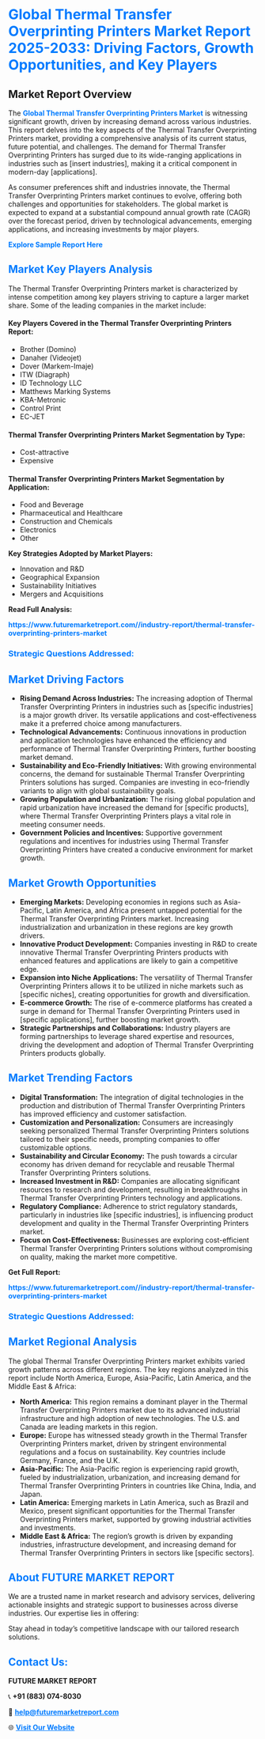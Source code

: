 <h1 style="color: #007BFF;">Global Thermal Transfer Overprinting Printers Market Report 2025-2033: Driving Factors, Growth Opportunities, and Key Players</h1>

<section id="overview">
<h2>Market Report Overview</h2>
<p>The <a href="https://www.futuremarketreport.com//industry-report/thermal-transfer-overprinting-printers-market" style="color: #007BFF; text-decoration: none;"><strong>Global Thermal Transfer Overprinting Printers Market</strong></a> is witnessing significant growth, driven by increasing demand across various industries. This report delves into the key aspects of the Thermal Transfer Overprinting Printers market, providing a comprehensive analysis of its current status, future potential, and challenges. The demand for Thermal Transfer Overprinting Printers has surged due to its wide-ranging applications in industries such as [insert industries], making it a critical component in modern-day [applications].</p>
<p>As consumer preferences shift and industries innovate, the Thermal Transfer Overprinting Printers market continues to evolve, offering both challenges and opportunities for stakeholders. The global market is expected to expand at a substantial compound annual growth rate (CAGR) over the forecast period, driven by technological advancements, emerging applications, and increasing investments by major players.</p>
</section>

<section id="overview">
<p><a href="https://www.futuremarketreport.com//request-sample/reportId=52494" style="color: #007BFF; text-decoration: none;"><strong>Explore Sample Report Here</strong></a></p>
</section>

<section id="key-players">
<h2 style="color: #007BFF;">Market Key Players Analysis</h2>
<p>The Thermal Transfer Overprinting Printers market is characterized by intense competition among key players striving to capture a larger market share. Some of the leading companies in the market include:</p>
<h4>Key Players Covered in the Thermal Transfer Overprinting Printers Report:</h4>
<ul><li>Brother (Domino)</li><li>Danaher (Videojet)</li><li>Dover (Markem-Imaje)</li><li>ITW (Diagraph)</li><li>ID Technology LLC</li><li>Matthews Marking Systems</li><li>KBA-Metronic</li><li>Control Print</li><li>EC-JET</li></ul>
<h4>Thermal Transfer Overprinting Printers Market Segmentation by Type:</h4>
<ul><li>Cost-attractive</li><li>Expensive</li></ul>

<h4>Thermal Transfer Overprinting Printers Market Segmentation by Application:</h4>
<ul><li>Food and Beverage</li><li>Pharmaceutical and Healthcare</li><li>Construction and Chemicals</li><li>Electronics</li><li>Other</li></ul>
<p><strong>Key Strategies Adopted by Market Players:</strong></p>
<ul>
<li>Innovation and R&D</li>
<li>Geographical Expansion</li>
<li>Sustainability Initiatives</li>
<li>Mergers and Acquisitions</li>
</ul>
</section>

<section>
<p><strong>Read Full Analysis: </strong></p><a href="https://www.futuremarketreport.com//industry-report/thermal-transfer-overprinting-printers-market" style="color: #007BFF; text-decoration: none;"><strong>https://www.futuremarketreport.com//industry-report/thermal-transfer-overprinting-printers-market</strong></a>
<h3 style="color: #007BFF;">Strategic Questions Addressed:</h3>
</section>

<section id="driving-factors">
<h2 style="color: #007BFF;">Market Driving Factors</h2>
<ul>
<li><strong>Rising Demand Across Industries:</strong> The increasing adoption of Thermal Transfer Overprinting Printers in industries such as [specific industries] is a major growth driver. Its versatile applications and cost-effectiveness make it a preferred choice among manufacturers.</li>
<li><strong>Technological Advancements:</strong> Continuous innovations in production and application technologies have enhanced the efficiency and performance of Thermal Transfer Overprinting Printers, further boosting market demand.</li>
<li><strong>Sustainability and Eco-Friendly Initiatives:</strong> With growing environmental concerns, the demand for sustainable Thermal Transfer Overprinting Printers solutions has surged. Companies are investing in eco-friendly variants to align with global sustainability goals.</li>
<li><strong>Growing Population and Urbanization:</strong> The rising global population and rapid urbanization have increased the demand for [specific products], where Thermal Transfer Overprinting Printers plays a vital role in meeting consumer needs.</li>
<li><strong>Government Policies and Incentives:</strong> Supportive government regulations and incentives for industries using Thermal Transfer Overprinting Printers have created a conducive environment for market growth.</li>
</ul>
</section>

<section id="growth-opportunities">
<h2 style="color: #007BFF;">Market Growth Opportunities</h2>
<ul>
<li><strong>Emerging Markets:</strong> Developing economies in regions such as Asia-Pacific, Latin America, and Africa present untapped potential for the Thermal Transfer Overprinting Printers market. Increasing industrialization and urbanization in these regions are key growth drivers.</li>
<li><strong>Innovative Product Development:</strong> Companies investing in R&D to create innovative Thermal Transfer Overprinting Printers products with enhanced features and applications are likely to gain a competitive edge.</li>
<li><strong>Expansion into Niche Applications:</strong> The versatility of Thermal Transfer Overprinting Printers allows it to be utilized in niche markets such as [specific niches], creating opportunities for growth and diversification.</li>
<li><strong>E-commerce Growth:</strong> The rise of e-commerce platforms has created a surge in demand for Thermal Transfer Overprinting Printers used in [specific applications], further boosting market growth.</li>
<li><strong>Strategic Partnerships and Collaborations:</strong> Industry players are forming partnerships to leverage shared expertise and resources, driving the development and adoption of Thermal Transfer Overprinting Printers products globally.</li>
</ul>
</section>

<section id="trending-factors">
<h2 style="color: #007BFF;">Market Trending Factors</h2>
<ul>
<li><strong>Digital Transformation:</strong> The integration of digital technologies in the production and distribution of Thermal Transfer Overprinting Printers has improved efficiency and customer satisfaction.</li>
<li><strong>Customization and Personalization:</strong> Consumers are increasingly seeking personalized Thermal Transfer Overprinting Printers solutions tailored to their specific needs, prompting companies to offer customizable options.</li>
<li><strong>Sustainability and Circular Economy:</strong> The push towards a circular economy has driven demand for recyclable and reusable Thermal Transfer Overprinting Printers solutions.</li>
<li><strong>Increased Investment in R&D:</strong> Companies are allocating significant resources to research and development, resulting in breakthroughs in Thermal Transfer Overprinting Printers technology and applications.</li>
<li><strong>Regulatory Compliance:</strong> Adherence to strict regulatory standards, particularly in industries like [specific industries], is influencing product development and quality in the Thermal Transfer Overprinting Printers market.</li>
<li><strong>Focus on Cost-Effectiveness:</strong> Businesses are exploring cost-efficient Thermal Transfer Overprinting Printers solutions without compromising on quality, making the market more competitive.</li>
</ul>
</section>

<section>
<p><strong>Get Full Report: </strong></p><a href="https://www.futuremarketreport.com//industry-report/thermal-transfer-overprinting-printers-market" style="color: #007BFF; text-decoration: none;"><strong>https://www.futuremarketreport.com//industry-report/thermal-transfer-overprinting-printers-market</strong></a>
<h3 style="color: #007BFF;">Strategic Questions Addressed:</h3>
</section>


<section id="regional-analysis">
<h2 style="color: #007BFF;">Market Regional Analysis</h2>
<p>The global Thermal Transfer Overprinting Printers market exhibits varied growth patterns across different regions. The key regions analyzed in this report include North America, Europe, Asia-Pacific, Latin America, and the Middle East & Africa:</p>
<ul>
<li><strong>North America:</strong> This region remains a dominant player in the Thermal Transfer Overprinting Printers market due to its advanced industrial infrastructure and high adoption of new technologies. The U.S. and Canada are leading markets in this region.</li>
<li><strong>Europe:</strong> Europe has witnessed steady growth in the Thermal Transfer Overprinting Printers market, driven by stringent environmental regulations and a focus on sustainability. Key countries include Germany, France, and the U.K.</li>
<li><strong>Asia-Pacific:</strong> The Asia-Pacific region is experiencing rapid growth, fueled by industrialization, urbanization, and increasing demand for Thermal Transfer Overprinting Printers in countries like China, India, and Japan.</li>
<li><strong>Latin America:</strong> Emerging markets in Latin America, such as Brazil and Mexico, present significant opportunities for the Thermal Transfer Overprinting Printers market, supported by growing industrial activities and investments.</li>
<li><strong>Middle East & Africa:</strong> The region’s growth is driven by expanding industries, infrastructure development, and increasing demand for Thermal Transfer Overprinting Printers in sectors like [specific sectors].</li>
</ul>
</section>

<footer>
<h2 style="color: #007BFF;">About FUTURE MARKET REPORT</h2>
<p>We are a trusted name in market research and advisory services, delivering actionable insights and strategic support to businesses across diverse industries. Our expertise lies in offering:</p>

<p>Stay ahead in today’s competitive landscape with our tailored research solutions.</p>

<h2 style="color: #007BFF;">Contact Us:</h2>
<p><strong>FUTURE MARKET REPORT</strong></p>
<p>📞 <strong>+91 (883) 074-8030</strong></p>
<p>📧 <strong><a href="mailto:help@futuremarketreport.com" style="color: #007BFF;">help@futuremarketreport.com</a></strong></p>
<p>🌐 <strong><a href="https://www.futuremarketreport.com/" style="color: #007BFF;">Visit Our Website</a></strong></p>
</footer>